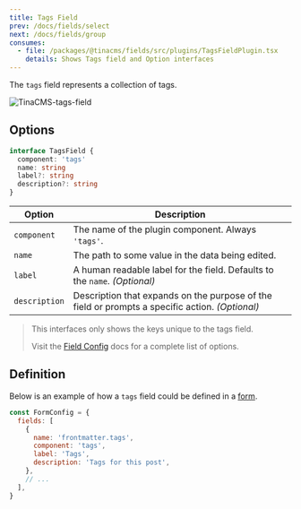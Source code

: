 ```yaml
---
title: Tags Field
prev: /docs/fields/select
next: /docs/fields/group
consumes:
  - file: /packages/@tinacms/fields/src/plugins/TagsFieldPlugin.tsx
    details: Shows Tags field and Option interfaces
---
```


The `tags` field represents a collection of tags.

![TinaCMS-tags-field](/img/fields/tags-field.png)

## Options

```typescript
interface TagsField {
  component: 'tags'
  name: string
  label?: string
  description?: string
}
```

| Option        | Description                                                                                     |
| ------------- | ----------------------------------------------------------------------------------------------- |
| `component`   | The name of the plugin component. Always `'tags'`.                                              |
| `name`        | The path to some value in the data being edited.                                                |
| `label`       | A human readable label for the field. Defaults to the `name`. _(Optional)_                      |
| `description` | Description that expands on the purpose of the field or prompts a specific action. _(Optional)_ |

> This interfaces only shows the keys unique to the tags field.
>
> Visit the [Field Config](/docs/fields) docs for a complete list of options.

## Definition

Below is an example of how a `tags` field could be defined in a [form](/docs/forms).

```javascript
const FormConfig = {
  fields: [
    {
      name: 'frontmatter.tags',
      component: 'tags',
      label: 'Tags',
      description: 'Tags for this post',
    },
    // ...
  ],
}
```
